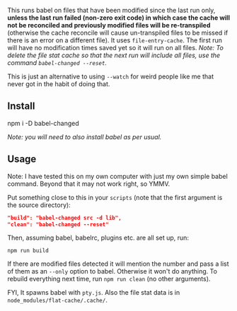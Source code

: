 This runs babel on files that have been modified since the last run only, **unless the last run failed (non-zero exit code) in which case the cache will not be reconciled and previously modified files will be re-transpiled** (otherwise the cache reconcile will cause un-transpiled files to be missed if there is an error on a different file). It uses
`file-entry-cache`.  The first run will have no modification times saved yet so it will
run on all files.  _Note: To delete the file stat cache so that the next run will
include all files, use the command `babel-changed --reset`._

This is just an alternative to using `--watch` for weird people like me that never got 
in the habit of doing that.

## Install

npm i -D babel-changed

*Note: you will need to also install babel as per usual.*

## Usage

Note: I have tested this on my own computer with just my own simple babel command.  Beyond that
it may not work right, so YMMV.

Put something close to this in your `scripts` (note that the first argument is the source directory):

```json
"build": "babel-changed src -d lib",
"clean": "babel-changed --reset"

```

Then, assuming babel, babelrc, plugins etc. are all set up, run:

```shell
npm run build
```

If there are modified files detected it will mention the number and pass a list of them
as an `--only` option to babel.  Otherwise it won't do anything.  To rebuild everything next time, run
`npm run clean` (no other arguments).

FYI, It spawns babel with `pty.js`.  Also the file stat data is in `node_modules/flat-cache/.cache/`.


